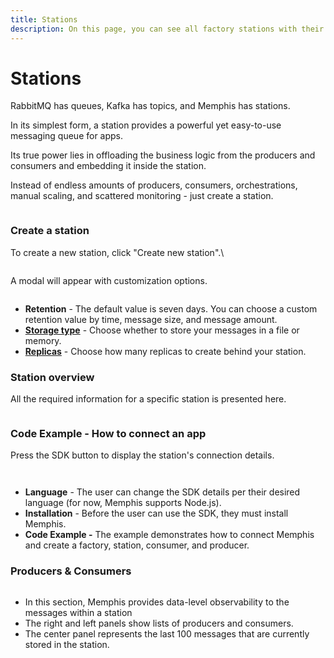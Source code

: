 ```yaml
---
title: Stations
description: On this page, you can see all factory stations with their corresponding details
---
```


# Stations

RabbitMQ has queues, Kafka has topics, and Memphis has stations.

In its simplest form, a station provides a powerful yet easy-to-use messaging queue for apps.

Its true power lies in offloading the business logic from the producers and consumers and embedding it inside the station.

Instead of endless amounts of producers, consumers, orchestrations, manual scaling, and scattered monitoring - just create a station.

<div>

<figure><img src="/assets/Screenshot_2022-12-11_at_14.57.04.png" alt=""><figcaption></figcaption></figure>

</div>

### Create a station

To create a new station, click "Create new station".\
<figure><img src="/assets/Screenshot_2022-12-11_at_15.12.31_(1)_(1)_(1).png" alt=""><figcaption></figcaption></figure>

A modal will appear with customization options.

<figure><img src="/assets/Screenshot_2022-12-11_at_15.14.03.png" alt=""><figcaption></figcaption></figure>

* **Retention** - The default value is seven days. You can choose a custom retention value by time, message size, and message amount.
* [**Storage type**](broken-reference) - Choose whether to store your messages in a file or memory.
* [**Replicas**](../memphis/architecture#replicas) - Choose how many replicas to create behind your station.

### Station overview

All the required information for a specific station is presented here.

<figure><img src="/assets/Screenshot_2022-12-11_at_15.03.54.png" alt=""><figcaption></figcaption></figure>

### Code Example - How to connect an app

Press the SDK button to display the station's connection details.

<figure><img src="/assets/Screen_Shot_2022-09-19_at_12.14.38.png" alt=""><figcaption></figcaption></figure>

<div>

<figure><img src="/assets/Screenshot_2022-12-11_at_15.17.27.png" alt=""><figcaption></figcaption></figure>

</div>

* **Language** - The user can change the SDK details per their desired language (for now, Memphis supports Node.js).
* **Installation** - Before the user can use the SDK, they must install Memphis.
* **Code Example -** The example demonstrates how to connect Memphis and create a factory, station, consumer, and producer.

### Producers & Consumers

<figure><img src="/assets/Screenshot_2022-12-11_at_15.05.57.png" alt=""><figcaption></figcaption></figure>

* In this section, Memphis provides data-level observability to the messages within a station
* The right and left panels show lists of producers and consumers.
* The center panel represents the last 100 messages that are currently stored in the station.
